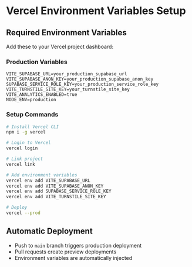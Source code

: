 # Vercel Environment Variables Setup

## Required Environment Variables

Add these to your Vercel project dashboard:

### Production Variables
```
VITE_SUPABASE_URL=your_production_supabase_url
VITE_SUPABASE_ANON_KEY=your_production_supabase_anon_key
SUPABASE_SERVICE_ROLE_KEY=your_production_service_role_key
VITE_TURNSTILE_SITE_KEY=your_turnstile_site_key
VITE_ANALYTICS_ENABLED=true
NODE_ENV=production
```

### Setup Commands
```bash
# Install Vercel CLI
npm i -g vercel

# Login to Vercel
vercel login

# Link project
vercel link

# Add environment variables
vercel env add VITE_SUPABASE_URL
vercel env add VITE_SUPABASE_ANON_KEY
vercel env add SUPABASE_SERVICE_ROLE_KEY
vercel env add VITE_TURNSTILE_SITE_KEY

# Deploy
vercel --prod
```

## Automatic Deployment
- Push to `main` branch triggers production deployment
- Pull requests create preview deployments
- Environment variables are automatically injected